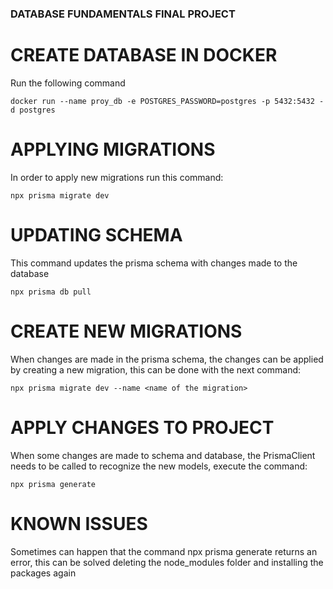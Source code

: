 ### DATABASE FUNDAMENTALS FINAL PROJECT

# CREATE DATABASE IN DOCKER
Run the following command
```
docker run --name proy_db -e POSTGRES_PASSWORD=postgres -p 5432:5432 -d postgres
```

# APPLYING MIGRATIONS
In order to apply new migrations run this command:
```
npx prisma migrate dev
```

# UPDATING SCHEMA
This command updates the prisma schema with changes made to the database
```
npx prisma db pull
```
# CREATE NEW MIGRATIONS
When changes are made in the prisma schema, the changes can be applied by creating a new migration, this can be done with the next command:
```
npx prisma migrate dev --name <name of the migration>
```

# APPLY CHANGES TO PROJECT
When some changes are made to schema and database, the PrismaClient needs to be called to recognize the new models, execute the command:
```
npx prisma generate
```
# KNOWN ISSUES
Sometimes can happen that the command npx prisma generate returns an error, this can be solved deleting the node_modules folder and installing the packages again 
